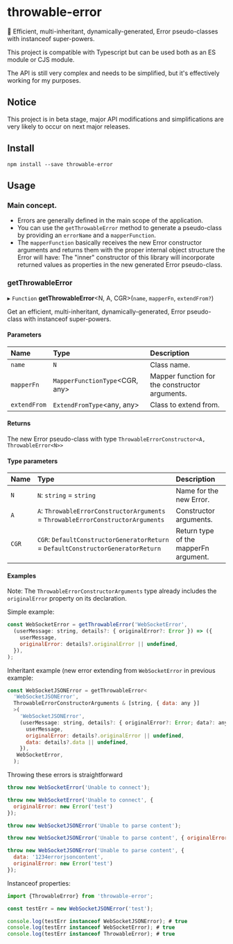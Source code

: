 # throwable-error
🧨 Efficient, multi-inheritant, dynamically-generated, Error pseudo-classes with instanceof super-powers.

This project is compatible with Typescript but can be used both as an ES module or CJS module.

The API is still very complex and needs to be simplified, but it's effectively working for my purposes.

## Notice

This project is in beta stage, major API modifications and simplifications are very likely to occur on next major releases.

## Install

```
npm install --save throwable-error
```

## Usage

### Main concept.

- Errors are generally defined in the main scope of the application.
- You can use the `getThrowableError` method to generate a pseudo-class by providing an `errorName` and a `mapperFunction`.
- The `mapperFunction` basically receives the new Error constructor arguments and returns them with the proper internal object structure the Error will have: The "inner" constructor of this library will incorporate returned values as properties in the new generated Error pseudo-class.

### getThrowableError

▸ `Function` **getThrowableError**<N, A, CGR\>(`name`, `mapperFn`, `extendFrom?`)

Get an efficient, multi-inheritant, dynamically-generated, Error pseudo-class with instanceof super-powers.

#### Parameters

| Name | Type | Description |
| :------ | :------ | :------ |
| `name` | `N` | Class name. |
| `mapperFn` | `MapperFunctionType`<CGR, any\> | Mapper function for the constructor arguments. |
| `extendFrom` | `ExtendFromType`<any, any\> | Class to extend from. |

#### Returns

The new Error pseudo-class with type `ThrowableErrorConstructor<A, ThrowableError<N>>`

#### Type parameters

| Name | Type | Description |
| :------ | :------ | :------ |
| `N` | `N`: `string` = `string` | Name for the new Error. |
| `A` | `A`: `ThrowableErrorConstructorArguments` = `ThrowableErrorConstructorArguments` | Constructor arguments. |
| `CGR` | `CGR`: `DefaultConstructorGeneratorReturn` = `DefaultConstructorGeneratorReturn` | Return type of the mapperFn argument. |

#### Examples

Note: The `ThrowableErrorConstructorArguments` type already includes the `originalError` property on its declaration.

Simple example:

```javascript
const WebSocketError = getThrowableError('WebSocketError',
  (userMessage: string, details?: { originalError?: Error }) => ({
    userMessage,
    originalError: details?.originalError || undefined,
  }),
);
```

Inheritant example (new error extending from `WebSocketError` in previous example:

```javascript
const WebSocketJSONError = getThrowableError<
  'WebSocketJSONError',
  ThrowableErrorConstructorArguments & [string, { data: any }]
  >(
    'WebSocketJSONError',
    (userMessage: string, details?: { originalError?: Error; data?: any }) => ({
      userMessage,
      originalError: details?.originalError || undefined,
      data: details?.data || undefined,
    }),
   WebSocketError,
  );
```

Throwing these errors is straightforward

```javascript
throw new WebSocketError('Unable to connect');

throw new WebSocketError('Unable to connect', {
  originalError: new Error('test')
});

throw new WebSocketJSONError('Unable to parse content');

throw new WebSocketJSONError('Unable to parse content', { originalError: new Error('test') });

throw new WebSocketJSONError('Unable to parse content', {
  data: '1234errorjsoncontent',
  originalError: new Error('test')
});
```

Instanceof properties:

```javascript
import {ThrowableError} from 'throwable-error';

const testErr = new WebSocketJSONError('test');

console.log(testErr instanceof WebSocketJSONError); # true
console.log(testErr instanceof WebSocketError); # true
console.log(testErr instanceof ThrowableError); # true
```

